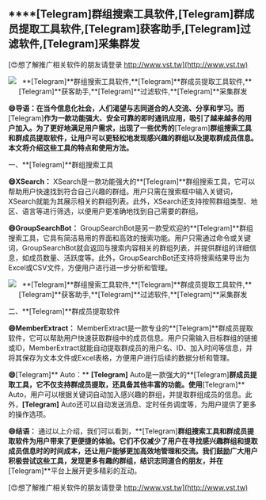## ****[Telegram]**群组搜索工具软件,**[Telegram]**群成员提取工具软件,**[Telegram]**获客助手,**[Telegram]**过滤软件,**[Telegram]**采集群发**

[😍想了解推广相关软件的朋友请登录 http://www.vst.tw](http://www.vst.tw)

 <center><img src="https://vst.tw/MP4/tuiguang/png/6.png" alt="**[Telegram]**群组搜索工具软件,**[Telegram]**群成员提取工具软件,**[Telegram]**获客助手,**[Telegram]**过滤软件,**[Telegram]**采集群发"></center>

**😄导语：在当今信息化社会，人们渴望与志同道合的人交流、分享和学习。而**[Telegram]**作为一款功能强大、安全可靠的即时通讯应用，吸引了越来越多的用户加入。为了更好地满足用户需求，出现了一些优秀的**[Telegram]**群组搜索工具和群成员提取软件，让用户可以更轻松地发现感兴趣的群组以及提取群成员信息。本文将介绍这些工具的特点和使用方法。**

一、**[Telegram]**群组搜索工具

**😄XSearch：**
XSearch是一款功能强大的**[Telegram]**群组搜索工具，它可以帮助用户快速找到符合自己兴趣的群组。用户只需在搜索框中输入关键词，XSearch就能为其展示相关的群组列表。此外，XSearch还支持按照群组类型、地区、语言等进行筛选，以便用户更准确地找到自己需要的群组。

**😄GroupSearchBot：**
GroupSearchBot是另一款受欢迎的**[Telegram]**群组搜索工具，它具有简洁易用的界面和高效的搜索功能。用户只需通过命令或关键词，GroupSearchBot就会返回与搜索内容相关的群组列表，并提供群组的详细信息，如成员数量、活跃度等。此外，GroupSearchBot还支持将搜索结果导出为Excel或CSV文件，方便用户进行进一步分析和管理。

 <center><img src="https://vst.tw/MP4/tuiguang/png/3.png" alt="**[Telegram]**群组搜索工具软件,**[Telegram]**群成员提取工具软件,**[Telegram]**获客助手,**[Telegram]**过滤软件,**[Telegram]**采集群发"></center>

二、**[Telegram]**群成员提取软件

**😄MemberExtract：**
MemberExtract是一款专业的**[Telegram]**群成员提取软件，它可以帮助用户快速获取群组中的成员信息。用户只需输入目标群组的链接或ID，MemberExtract就能自动提取群成员的用户名、ID、加入时间等信息，并将其保存为文本文件或Excel表格，方便用户进行后续的数据分析和管理。

**😄**[Telegram]** Auto：**
**[Telegram]** Auto是一款强大的**[Telegram]**群成员提取工具，它不仅支持群成员提取，还具备其他丰富的功能。使用**[Telegram]** Auto，用户可以根据关键词自动加入感兴趣的群组，并提取群组成员的信息。此外，**[Telegram]** Auto还可以自动发送消息、定时任务调度等，为用户提供了更多的操作选项。

**😄结语：**
通过以上介绍，我们可以看到，**[Telegram]**群组搜索工具和群成员提取软件为用户带来了更便捷的体验。它们不仅减少了用户在寻找感兴趣群组和提取成员信息时的时间成本，还让用户能够更加高效地管理和交流。我们鼓励广大用户积极尝试这些工具，发现更多有趣的群组，结识志同道合的朋友，并在**[Telegram]**平台上展开更多精彩的互动。

[😍想了解推广相关软件的朋友请登录 http://www.vst.tw](http://www.vst.tw)



